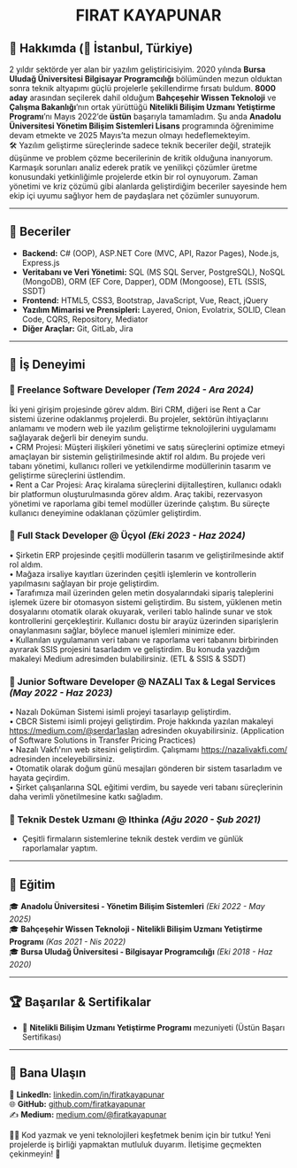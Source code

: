 # <h1 align="center">FIRAT KAYAPUNAR</h1>

## 🚀 Hakkımda (📍 İstanbul, Türkiye)

2 yıldır sektörde yer alan bir yazılım geliştiricisiyim. 2020 yılında **Bursa Uludağ Üniversitesi Bilgisayar
Programcılığı** bölümünden mezun olduktan sonra teknik altyapımı güçlü projelerle şekillendirme
fırsatı buldum. **8000 aday** arasından seçilerek dahil olduğum **Bahçeşehir Wissen Teknoloji** ve
**Çalışma Bakanlığı**’nın ortak yürüttüğü **Nitelikli Bilişim Uzmanı Yetiştirme Programı**’nı Mayıs 2022’de
**üstün** başarıyla tamamladım. Şu anda **Anadolu Üniversitesi Yönetim Bilişim Sistemleri Lisans**
programında öğrenimime devam etmekte ve 2025 Mayıs’ta mezun olmayı hedeflemekteyim. <br>
🛠️ Yazılım geliştirme süreçlerinde sadece teknik beceriler değil, stratejik düşünme ve problem çözme
becerilerinin de kritik olduğuna inanıyorum. Karmaşık sorunları analiz ederek pratik ve yenilikçi
çözümler üretme konusundaki yetkinliğimle projelerde etkin bir rol oynuyorum. Zaman yönetimi ve
kriz çözümü gibi alanlarda geliştirdiğim beceriler sayesinde hem ekip içi uyumu sağlıyor hem de
paydaşlara net çözümler sunuyorum.

---

## 🔧 Beceriler

- **Backend:** C# (OOP), ASP.NET Core (MVC, API, Razor Pages), Node.js, Express.js
- **Veritabanı ve Veri Yönetimi:** SQL (MS SQL Server, PostgreSQL), NoSQL (MongoDB), ORM (EF Core, Dapper), ODM (Mongoose), ETL (SSIS, SSDT)
- **Frontend:** HTML5, CSS3, Bootstrap, JavaScript, Vue, React, jQuery
- **Yazılım Mimarisi ve Prensipleri:** Layered, Onion, Evolatrix, SOLID, Clean Code, CQRS, Repository, Mediator
- **Diğer Araçlar:** Git, GitLab, Jira

---

## 💼 İş Deneyimi

### 🔹 Freelance Software Developer *(Tem 2024 - Ara 2024)*
İki yeni girişim projesinde görev aldım. Biri CRM, diğeri ise Rent a Car sistemi üzerine odaklanmış
projelerdi. Bu projeler, sektörün ihtiyaçlarını anlamamı ve modern web ile yazılım geliştirme
teknolojilerini uygulamamı sağlayarak değerli bir deneyim sundu. <br>
• CRM Projesi: Müşteri ilişkileri yönetimi ve satış süreçlerini optimize etmeyi amaçlayan bir sistemin
geliştirilmesinde aktif rol aldım. Bu projede veri tabanı yönetimi, kullanıcı rolleri ve yetkilendirme
modüllerinin tasarım ve geliştirme süreçlerini üstlendim. <br>
• Rent a Car Projesi: Araç kiralama süreçlerini dijitalleştiren, kullanıcı odaklı bir platformun
oluşturulmasında görev aldım. Araç takibi, rezervasyon yönetimi ve raporlama gibi temel modüller
üzerinde çalıştım. Bu süreçte kullanıcı deneyimine odaklanan çözümler geliştirdim.

### 🔹 Full Stack Developer @ Üçyol *(Eki 2023 - Haz 2024)*
• Şirketin ERP projesinde çeşitli modüllerin tasarım ve geliştirilmesinde aktif rol aldım. <br>
• Mağaza irsaliye kayıtları üzerinden çeşitli işlemlerin ve kontrollerin yapılmasını sağlayan bir proje
geliştirdim. <br>
• Tarafımıza mail üzerinden gelen metin dosyalarındaki sipariş taleplerini işlemek üzere bir
otomasyon sistemi geliştirdim. Bu sistem, yüklenen metin dosyalarını otomatik olarak okuyarak,
verileri tablo halinde sunar ve stok kontrollerini gerçekleştirir. Kullanıcı dostu bir arayüz üzerinden
siparişlerin onaylanmasını sağlar, böylece manuel işlemleri minimize eder. <br>
• Kullanılan uygulamanın veri tabanı ve raporlama veri tabanını birbirinden ayırarak SSIS projesini
tasarladım ve geliştirdim. Bu konuda yazdığım makaleyi Medium adresimden bulabilirsiniz. (ETL &
SSIS & SSDT)

### 🔹 Junior Software Developer @ NAZALI Tax & Legal Services *(May 2022 - Haz 2023)*
• Nazalı Doküman Sistemi isimli projeyi tasarlayıp geliştirdim. <br>
• CBCR Sistemi isimli projeyi geliştirdim. Proje hakkında yazılan makaleyi
https://medium.com/@serdar1aslan adresinden okuyabilirsiniz. (Application of Software Solutions in
Transfer Pricing Practices) <br>
• Nazalı Vakfı'nın web sitesini geliştirdim. Çalışmamı https://nazalivakfi.com/ adresinden
inceleyebilirsiniz. <br>
• Otomatik olarak doğum günü mesajları gönderen bir sistem tasarladım ve hayata geçirdim. <br>
• Şirket çalışanlarına SQL eğitimi verdim, bu sayede veri tabanı süreçlerinin daha verimli
yönetilmesine katkı sağladım. <br>

### 🔹 Teknik Destek Uzmanı @ Ithinka *(Ağu 2020 - Şub 2021)*
- Çeşitli firmaların sistemlerine teknik destek verdim ve günlük raporlamalar yaptım.

---

## 📜 Eğitim

🎓 **Anadolu Üniversitesi - Yönetim Bilişim Sistemleri** *(Eki 2022 - May 2025)*  
🎓 **Bahçeşehir Wissen Teknoloji - Nitelikli Bilişim Uzmanı Yetiştirme Programı** *(Kas 2021 - Nis 2022)*  
🎓 **Bursa Uludağ Üniversitesi - Bilgisayar Programcılığı** *(Eki 2018 - Haz 2020)*  

---

## 🏆 Başarılar & Sertifikalar

- 📜 **Nitelikli Bilişim Uzmanı Yetiştirme Programı** mezuniyeti (Üstün Başarı Sertifikası)

---

## 📩 Bana Ulaşın

🔗 **LinkedIn:** [linkedin.com/in/firatkayapunar](https://www.linkedin.com/in/firatkayapunar)  
🌐 **GitHub:** [github.com/firatkayapunar](https://github.com/firatkayapunar)  
✍ **Medium:** [medium.com/@firatkayapunar](https://medium.com/@firatkayapunar)  

👨‍💻 Kod yazmak ve yeni teknolojileri keşfetmek benim için bir tutku! Yeni projelerde iş birliği yapmaktan mutluluk duyarım. İletişime geçmekten çekinmeyin! 🚀
